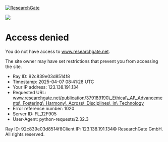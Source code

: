 [![ResearchGate](data:image/png;base64...)](https://www.researchgate.net)

![](data:image/png;base64...)
# Access denied

You do not have access to www.researchgate.net.

The site owner may have set restrictions that prevent you from accessing the site.

* Ray ID: 92c839e03d8514f8
* Timestamp: 2025-04-07 08:41:28 UTC
* Your IP address: 123.138.191.134
* Requested URL: www.researchgate.net/publication/379189190\_Ethical\_AI\_Advancements\_Fostering\_Harmony\_Across\_Disciplines\_in\_Technology
* Error reference number: 1020
* Server ID: FL\_12F905
* User-Agent: python-requests/2.32.3

Ray ID: 92c839e03d8514f8Client IP: 123.138.191.134©  ResearchGate GmbH. All rights reserved.
